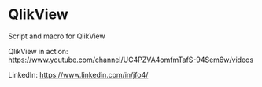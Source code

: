 # QlikView
Script and macro for QlikView

QlikView in action:
https://www.youtube.com/channel/UC4PZVA4omfmTafS-94Sem6w/videos

LinkedIn:
https://www.linkedin.com/in/jfo4/
